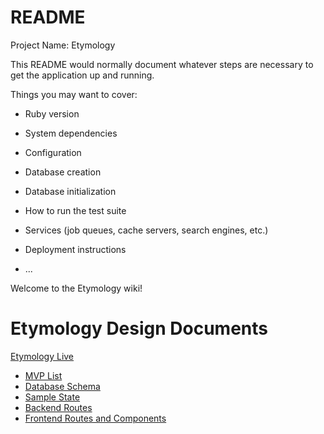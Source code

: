 # README

Project Name: Etymology


This README would normally document whatever steps are necessary to get the
application up and running.

Things you may want to cover:

* Ruby version

* System dependencies

* Configuration

* Database creation

* Database initialization

* How to run the test suite

* Services (job queues, cache servers, search engines, etc.)

* Deployment instructions

* ...

Welcome to the Etymology wiki!

Etymology Design Documents
===========================

[Etymology Live](https://github.com/romebell/etymology/wiki)
+ [MVP List](https://github.com/romebell/etymology/wiki/MVP-List)
+ [Database Schema](https://github.com/romebell/etymology/wiki/Database-Schema)
+ [Sample State](https://github.com/romebell/etymology/wiki/Sample-State)
+ [Backend Routes](https://github.com/romebell/etymology/wiki/Backend-Routes)
+ [Frontend Routes and Components](https://github.com/romebell/etymology/wiki/Frontend-Routes)